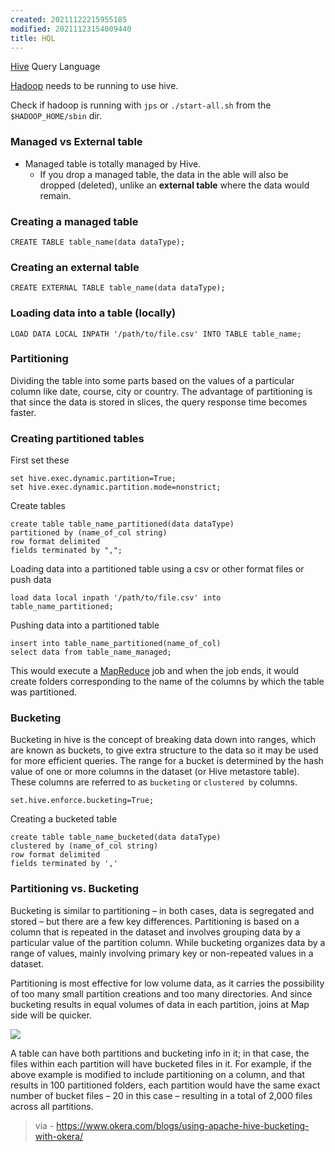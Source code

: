 ```yaml
---
created: 20211122215955185
modified: 20211123154009440
title: HQL
---
```


[Hive](#Hive) Query Language

[Hadoop](#Hadoop) needs to be running to use hive.

Check if hadoop is running with `jps` or `./start-all.sh` from the `$HADOOP_HOME/sbin` dir.

### Managed vs External table

- Managed table is totally managed by Hive.
  - If you drop a managed table, the data in the able will also be dropped (<span class="underline">deleted</span>), unlike an **external table** where the data <span class="underline">would remain</span>.

### Creating a managed table

    CREATE TABLE table_name(data dataType);

### Creating an external table

    CREATE EXTERNAL TABLE table_name(data dataType);

### Loading data into a table (locally)

    LOAD DATA LOCAL INPATH '/path/to/file.csv' INTO TABLE table_name;

### Partitioning

Dividing the table into some parts based on the values of a particular column like date, course, city or country. The advantage of partitioning is that since the data is stored in slices, the query response time becomes faster.

### Creating partitioned tables

First set these

    set hive.exec.dynamic.partition=True;
    set hive.exec.dynamic.partition.mode=nonstrict;

Create tables

    create table table_name_partitioned(data dataType)
    partitioned by (name_of_col string)
    row format delimited
    fields terminated by ",";

Loading data into a partitioned table using a csv or other format files or push data

    load data local inpath '/path/to/file.csv' into table_name_partitioned;

Pushing data into a partitioned table

```
insert into table_name_partitioned(name_of_col)
select data from table_name_managed;
```

This would execute a [MapReduce](#MapReduce) job and when the job ends, it would create folders corresponding to the name of the columns by which the table was partitioned.

### Bucketing

Bucketing in hive is the concept of breaking data down into ranges, which are known as buckets, to give extra structure to the data so it may be used for more efficient queries. The range for a bucket is determined by the hash value of one or more columns in the dataset (or Hive metastore table). These columns are referred to as `bucketing` or `clustered by` columns.

`set.hive.enforce.bucketing=True;`

Creating a bucketed table

    create table table_name_bucketed(data dataType)
    clustered by (name_of_col string)
    row format delimited
    fields terminated by ','

### Partitioning vs. Bucketing

Bucketing is similar to partitioning – in both cases, data is segregated and stored – but there are a few key differences. Partitioning is based on a column that is repeated in the dataset and involves grouping data by a particular value of the partition column. While bucketing organizes data by a range of values, mainly involving primary key or non-repeated values in a dataset.

Partitioning is most effective for low volume data, as it carries the possibility of too many small partition creations and too many directories. And since bucketing results in equal volumes of data in each partition, joins at Map side will be quicker.

![](https://raw.githubusercontent.com/zubayrrr/twiki/main/bin/image.8a2a68hilaj.png)

A table can have both partitions and bucketing info in it; in that case, the files within each partition will have bucketed files in it. For example, if the above example is modified to include partitioning on a column, and that results in 100 partitioned folders, each partition would have the same exact number of bucket files – 20 in this case – resulting in a total of 2,000 files across all partitions.

> via - <https://www.okera.com/blogs/using-apache-hive-bucketing-with-okera/>
